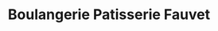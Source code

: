 ---
title: "Boulangerie Patisserie Fauvet"
url: /saint-chamond/boulangerie-patisserie-fauvet/
shop: boulangerie
---